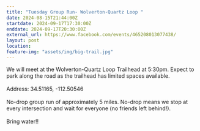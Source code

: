 ```yaml
---
title: "Tuesday Group Run- Wolverton-Quartz Loop "
date: 2024-08-15T21:44:00Z
startdate: 2024-09-17T17:30:00Z
enddate: 2024-09-17T20:30:00Z
external_url: https://www.facebook.com/events/465208013077438/
layout: post
location: 
feature-img: "assets/img/big-trail.jpg"
---
```


We will meet at the Wolverton-Quartz Loop Trailhead at 5&#58;30pm. Expect to park along the road as the trailhead has limited spaces available. <br>
  <br>
  Address&#58; 34.51165, -112.50546<br>
  <br>
  No-drop group run of approximately 5 miles. No-drop means we stop at every intersection and wait for everyone (no friends left behind!). <br>
  <br>
  Bring water!!<br>
  <br>
  <br>
  
